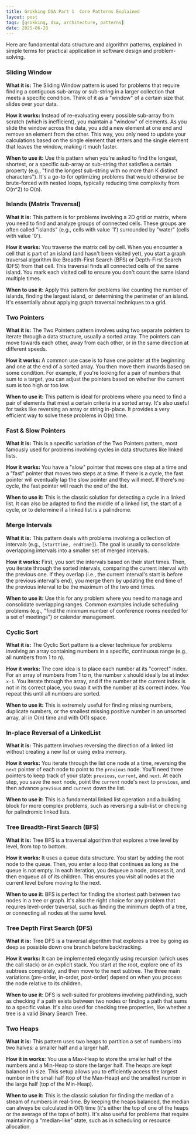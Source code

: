 ```yaml
---
title: Grokking DSA Part 1  Core Patterns Explained
layout: post
tags: [grokking, dsa, architecture, patterns]
date: 2025-06-28
---
```


Here are fundamental data structure and algorithm patterns, explained in simple terms for practical application in software design and problem-solving.

### Sliding Window

**What it is:** The Sliding Window pattern is used for problems that require finding a contiguous sub-array or sub-string in a larger collection that meets a specific condition. Think of it as a "window" of a certain size that slides over your data.

**How it works:** Instead of re-evaluating every possible sub-array from scratch (which is inefficient), you maintain a "window" of elements. As you slide the window across the data, you add a new element at one end and remove an element from the other. This way, you only need to update your calculations based on the single element that enters and the single element that leaves the window, making it much faster.

**When to use it:** Use this pattern when you're asked to find the longest, shortest, or a specific sub-array or sub-string that satisfies a certain property (e.g., "find the longest sub-string with no more than K distinct characters"). It's a go-to for optimizing problems that would otherwise be brute-forced with nested loops, typically reducing time complexity from O(n^2) to O(n).

### Islands (Matrix Traversal)

**What it is:** This pattern is for problems involving a 2D grid or matrix, where you need to find and analyze groups of connected cells. These groups are often called "islands" (e.g., cells with value '1') surrounded by "water" (cells with value '0').

**How it works:** You traverse the matrix cell by cell. When you encounter a cell that is part of an island (and hasn't been visited yet), you start a graph traversal algorithm like Breadth-First Search (BFS) or Depth-First Search (DFS) from that cell. This traversal finds all connected cells of the same island. You mark each visited cell to ensure you don't count the same island multiple times.

**When to use it:** Apply this pattern for problems like counting the number of islands, finding the largest island, or determining the perimeter of an island. It's essentially about applying graph traversal techniques to a grid.

### Two Pointers

**What it is:** The Two Pointers pattern involves using two separate pointers to iterate through a data structure, usually a sorted array. The pointers can move towards each other, away from each other, or in the same direction at different speeds.

**How it works:** A common use case is to have one pointer at the beginning and one at the end of a sorted array. You then move them inwards based on some condition. For example, if you're looking for a pair of numbers that sum to a target, you can adjust the pointers based on whether the current sum is too high or too low.

**When to use it:** This pattern is ideal for problems where you need to find a pair of elements that meet a certain criteria in a sorted array. It's also useful for tasks like reversing an array or string in-place. It provides a very efficient way to solve these problems in O(n) time.

### Fast & Slow Pointers

**What it is:** This is a specific variation of the Two Pointers pattern, most famously used for problems involving cycles in data structures like linked lists.

**How it works:** You have a "slow" pointer that moves one step at a time and a "fast" pointer that moves two steps at a time. If there is a cycle, the fast pointer will eventually lap the slow pointer and they will meet. If there's no cycle, the fast pointer will reach the end of the list.

**When to use it:** This is the classic solution for detecting a cycle in a linked list. It can also be adapted to find the middle of a linked list, the start of a cycle, or to determine if a linked list is a palindrome.

### Merge Intervals

**What it is:** This pattern deals with problems involving a collection of intervals (e.g., `[startTime, endTime]`). The goal is usually to consolidate overlapping intervals into a smaller set of merged intervals.

**How it works:** First, you sort the intervals based on their start times. Then, you iterate through the sorted intervals, comparing the current interval with the previous one. If they overlap (i.e., the current interval's start is before the previous interval's end), you merge them by updating the end time of the previous interval to be the maximum of the two end times.

**When to use it:** Use this for any problem where you need to manage and consolidate overlapping ranges. Common examples include scheduling problems (e.g., "find the minimum number of conference rooms needed for a set of meetings") or calendar management.

### Cyclic Sort

**What it is:** The Cyclic Sort pattern is a clever technique for problems involving an array containing numbers in a specific, continuous range (e.g., all numbers from 1 to n).

**How it works:** The core idea is to place each number at its "correct" index. For an array of numbers from 1 to n, the number `x` should ideally be at index `x-1`. You iterate through the array, and if the number at the current index is not in its correct place, you swap it with the number at its correct index. You repeat this until all numbers are sorted.

**When to use it:** This is extremely useful for finding missing numbers, duplicate numbers, or the smallest missing positive number in an unsorted array, all in O(n) time and with O(1) space.

### In-place Reversal of a LinkedList

**What it is:** This pattern involves reversing the direction of a linked list without creating a new list or using extra memory.

**How it works:** You iterate through the list one node at a time, reversing the `next` pointer of each node to point to the `previous` node. You'll need three pointers to keep track of your state: `previous`, `current`, and `next`. At each step, you save the `next` node, point the `current` node's `next` to `previous`, and then advance `previous` and `current` down the list.

**When to use it:** This is a fundamental linked list operation and a building block for more complex problems, such as reversing a sub-list or checking for palindromic linked lists.

### Tree Breadth-First Search (BFS)

**What it is:** Tree BFS is a traversal algorithm that explores a tree level by level, from top to bottom.

**How it works:** It uses a queue data structure. You start by adding the root node to the queue. Then, you enter a loop that continues as long as the queue is not empty. In each iteration, you dequeue a node, process it, and then enqueue all of its children. This ensures you visit all nodes at the current level before moving to the next.

**When to use it:** BFS is perfect for finding the shortest path between two nodes in a tree or graph. It's also the right choice for any problem that requires level-order traversal, such as finding the minimum depth of a tree, or connecting all nodes at the same level.

### Tree Depth First Search (DFS)

**What it is:** Tree DFS is a traversal algorithm that explores a tree by going as deep as possible down one branch before backtracking.

**How it works:** It can be implemented elegantly using recursion (which uses the call stack) or an explicit stack. You start at the root, explore one of its subtrees completely, and then move to the next subtree. The three main variations (pre-order, in-order, post-order) depend on when you process the node relative to its children.

**When to use it:** DFS is well-suited for problems involving pathfinding, such as checking if a path exists between two nodes or finding a path that sums to a specific value. It's also used for checking tree properties, like whether a tree is a valid Binary Search Tree.

### Two Heaps

**What it is:** This pattern uses two heaps to partition a set of numbers into two halves: a smaller half and a larger half.

**How it in works:** You use a Max-Heap to store the smaller half of the numbers and a Min-Heap to store the larger half. The heaps are kept balanced in size. This setup allows you to efficiently access the largest number in the small half (top of the Max-Heap) and the smallest number in the large half (top of the Min-Heap).

**When to use it:** This is the classic solution for finding the median of a stream of numbers in real-time. By keeping the heaps balanced, the median can always be calculated in O(1) time (it's either the top of one of the heaps or the average of the tops of both). It's also useful for problems that require maintaining a "median-like" state, such as in scheduling or resource allocation.
